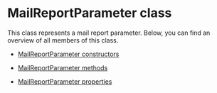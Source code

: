 # MailReportParameter class

This class represents a mail report parameter. Below, you can find an overview of all members of this class.

- [MailReportParameter constructors](MailReportParameter_constructors.md)

- [MailReportParameter methods](MailReportParameter_methods.md)

- [MailReportParameter properties](MailReportParameter_properties.md)
